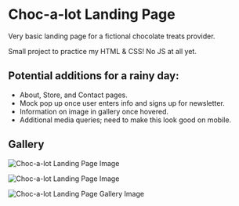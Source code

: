 # Choc-a-lot Landing Page

Very basic landing page for a fictional chocolate treats provider.

Small project to practice my HTML & CSS! No JS at all yet.

## Potential additions for a rainy day:
- About, Store, and Contact pages.
- Mock pop up once user enters info and signs up for newsletter.
- Information on image in gallery once hovered.
- Additional media queries; need to make this look good on mobile.

## Gallery
![Choc-a-lot Landing Page Image](Images/Captures/Choc-a-lot_overview.gif)

![Choc-a-lot Landing Page Image](Images/Captures/Choc-a-lot_home.PNG)

![Choc-a-lot Landing Page Gallery Image](Images/Captures/Choc-a-lot_gallery.png)

